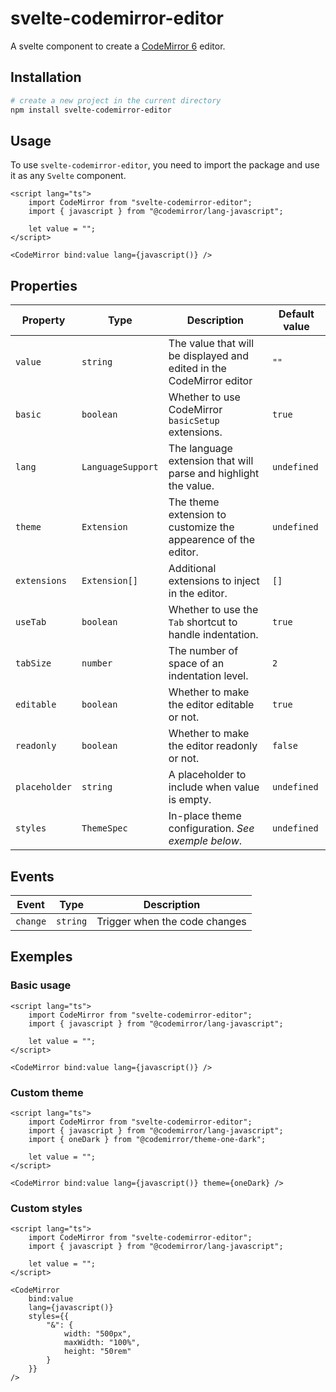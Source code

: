 # svelte-codemirror-editor

A svelte component to create a [CodeMirror 6](https://codemirror.net/6/) editor.

## Installation

```bash
# create a new project in the current directory
npm install svelte-codemirror-editor
```

## Usage

To use `svelte-codemirror-editor`, you need to import the package and use it as any `Svelte` component.

```svelte
<script lang="ts">
    import CodeMirror from "svelte-codemirror-editor";
    import { javascript } from "@codemirror/lang-javascript";

    let value = "";
</script>

<CodeMirror bind:value lang={javascript()} />
```

## Properties

| Property      | Type              | Description                                                                                   | Default value |
| ---------     | ----------------- | --------------------------------------------------------------------------------------------- | ------------- |
| `value`       | `string`          | The value that will be displayed and edited in the CodeMirror editor                          | `""`          |
| `basic`       | `boolean`         | Whether to use CodeMirror `basicSetup` extensions.                                            | `true`        |
| `lang`        | `LanguageSupport` | The language extension that will parse and highlight the value.                               | `undefined`   |
| `theme`       | `Extension`       | The theme extension to customize the appearence of the editor.                                | `undefined`   |
| `extensions`  | `Extension[]`     | Additional extensions to inject in the editor.                                                | `[]`          |
| `useTab`      | `boolean`         | Whether to use the `Tab` shortcut to handle indentation.                                      | `true`        |
| `tabSize`     | `number`          | The number of space of an indentation level.                                                  | `2`           |
| `editable`    | `boolean`         | Whether to make the editor editable or not.                                                   | `true`        |
| `readonly`    | `boolean`         | Whether to make the editor readonly or not.                                                   | `false`       |
| `placeholder` | `string`          | A placeholder to include when value is empty.                                                 | `undefined`   |
| `styles`      | `ThemeSpec`       | In-place theme configuration. *See exemple below*.                                            | `undefined`   |

## Events

| Event    | Type     | Description                   |
| -------- | -------- | ----------------------------- |
| `change` | `string` | Trigger when the code changes |

## Exemples

### Basic usage

```svelte
<script lang="ts">
    import CodeMirror from "svelte-codemirror-editor";
    import { javascript } from "@codemirror/lang-javascript";

    let value = "";
</script>

<CodeMirror bind:value lang={javascript()} />
```

### Custom theme

```svelte
<script lang="ts">
    import CodeMirror from "svelte-codemirror-editor";
    import { javascript } from "@codemirror/lang-javascript";
    import { oneDark } from "@codemirror/theme-one-dark";

    let value = "";
</script>

<CodeMirror bind:value lang={javascript()} theme={oneDark} />
```

### Custom styles

```svelte
<script lang="ts">
    import CodeMirror from "svelte-codemirror-editor";
    import { javascript } from "@codemirror/lang-javascript";

    let value = "";
</script>

<CodeMirror 
    bind:value 
    lang={javascript()} 
    styles={{
        "&": {
            width: "500px",
            maxWidth: "100%",
            height: "50rem"
        }
    }}
/>
```
